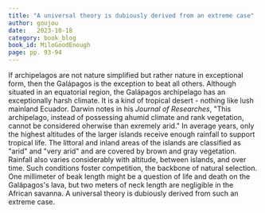 ```yaml
---
title: "A universal theory is dubiously derived from an extreme case"
author: goujou
date:   2023-10-18
category: book_blog
book_id: MiloGoodEnough
page: pp. 93-94
---
```

If archipelagos are not nature simplified but rather nature in exceptional form, then the Galápagos is the exception to beat all others.
Although situated in an equatorial region, the Galápagos archipelago has an exceptionally harsh climate.
It is a kind of tropical desert - nothing like lush mainland Ecuador.
Darwin notes in his *Journal of Researches*, "This archipelago, instead of possessing ahumid climate and rank vegetation, cannot be considered oherwise than exremely arid."
In average years, only the highest altitudes of the larger islands receive enough rainfall to support tropical life.
The littoral and inland areas of the islands are classified as "arid" and "very arid" and are covered by brown and gray vegetation.
Rainfall also varies considerably with altitude, between islands, and over time.
Such conditions foster competition, the backbone of natural selection.
One millimeter of beak length might be a question of life and death on the Galápagos's lava, but two meters of neck length are negligible in the African savanna.
A universal theory is dubiously derived from such an extreme case.
